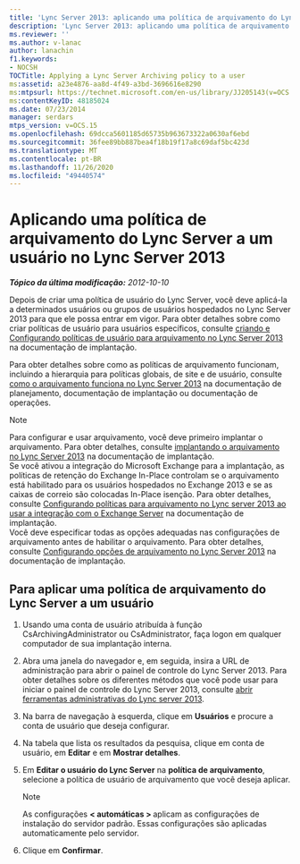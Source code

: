 ```yaml
---
title: 'Lync Server 2013: aplicando uma política de arquivamento do Lync Server a um usuário'
description: 'Lync Server 2013: aplicando uma política de arquivamento do Lync Server a um usuário.'
ms.reviewer: ''
ms.author: v-lanac
author: lanachin
f1.keywords:
- NOCSH
TOCTitle: Applying a Lync Server Archiving policy to a user
ms:assetid: a23e4876-aa8d-4f49-a3bd-3696616e8290
ms:mtpsurl: https://technet.microsoft.com/en-us/library/JJ205143(v=OCS.15)
ms:contentKeyID: 48185024
ms.date: 07/23/2014
manager: serdars
mtps_version: v=OCS.15
ms.openlocfilehash: 69dcca5601185d65735b963673322a0630af6ebd
ms.sourcegitcommit: 36fee89bb887bea4f18b19f17a8c69daf5bc423d
ms.translationtype: MT
ms.contentlocale: pt-BR
ms.lasthandoff: 11/26/2020
ms.locfileid: "49440574"
---
```

# <a name="applying-a-lync-server-archiving-policy-to-a-user-in-lync-server-2013"></a>Aplicando uma política de arquivamento do Lync Server a um usuário no Lync Server 2013

<div data-xmlns="http://www.w3.org/1999/xhtml">

<div class="topic" data-xmlns="http://www.w3.org/1999/xhtml" data-msxsl="urn:schemas-microsoft-com:xslt" data-cs="https://msdn.microsoft.com/">

<div data-asp="https://msdn2.microsoft.com/asp">



</div>

<div id="mainSection">

<div id="mainBody">

<span> </span>

_**Tópico da última modificação:** 2012-10-10_

Depois de criar uma política de usuário do Lync Server, você deve aplicá-la a determinados usuários ou grupos de usuários hospedados no Lync Server 2013 para que ele possa entrar em vigor. Para obter detalhes sobre como criar políticas de usuário para usuários específicos, consulte [criando e Configurando políticas de usuário para arquivamento no Lync Server 2013](lync-server-2013-creating-and-configuring-user-policies-for-archiving-in-lync-server.md) na documentação de implantação.

Para obter detalhes sobre como as políticas de arquivamento funcionam, incluindo a hierarquia para políticas globais, de site e de usuário, consulte [como o arquivamento funciona no Lync Server 2013](lync-server-2013-how-archiving-works.md) na documentação de planejamento, documentação de implantação ou documentação de operações.

<div>


> [!NOTE]  
> Para configurar e usar arquivamento, você deve primeiro implantar o arquivamento. Para obter detalhes, consulte <A href="lync-server-2013-deploying-archiving.md">implantando o arquivamento no Lync Server 2013</A> na documentação de implantação.<BR>Se você ativou a integração do Microsoft Exchange para a implantação, as políticas de retenção do Exchange In-Place controlam se o arquivamento está habilitado para os usuários hospedados no Exchange 2013 e se as caixas de correio são colocadas In-Place isenção. Para obter detalhes, consulte <A href="lync-server-2013-setting-up-policies-for-archiving-when-using-exchange-server-integration.md">Configurando políticas para arquivamento no Lync server 2013 ao usar a integração com o Exchange Server</A> na documentação de implantação.<BR>Você deve especificar todas as opções adequadas nas configurações de arquivamento antes de habilitar o arquivamento. Para obter detalhes, consulte <A href="lync-server-2013-configuring-archiving-options.md">Configurando opções de arquivamento no Lync Server 2013</A> na documentação de implantação.



</div>

<div>

## <a name="to-apply-a-lync-server-archiving-policy-to-a-user"></a>Para aplicar uma política de arquivamento do Lync Server a um usuário

1.  Usando uma conta de usuário atribuída à função CsArchivingAdministrator ou CsAdministrator, faça logon em qualquer computador de sua implantação interna.

2.  Abra uma janela do navegador e, em seguida, insira a URL de administração para abrir o painel de controle do Lync Server 2013. Para obter detalhes sobre os diferentes métodos que você pode usar para iniciar o painel de controle do Lync Server 2013, consulte [abrir ferramentas administrativas do Lync server 2013](lync-server-2013-open-lync-server-administrative-tools.md).

3.  Na barra de navegação à esquerda, clique em **Usuários** e procure a conta de usuário que deseja configurar.

4.  Na tabela que lista os resultados da pesquisa, clique em conta de usuário, em **Editar** e em **Mostrar detalhes**.

5.  Em **Editar o usuário do Lync Server** na **política de arquivamento**, selecione a política de usuário de arquivamento que você deseja aplicar.
    
    <div>
    

    > [!NOTE]  
    > As configurações <STRONG> &lt; automáticas &gt; </STRONG> aplicam as configurações de instalação do servidor padrão. Essas configurações são aplicadas automaticamente pelo servidor.

    
    </div>

6.  Clique em **Confirmar**.

</div>

</div>

<span> </span>

</div>

</div>

</div>

